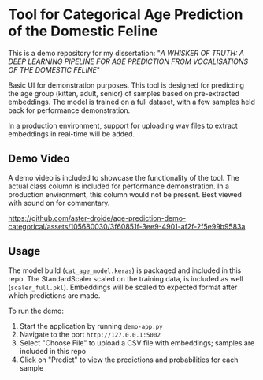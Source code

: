 # Tool for Categorical Age Prediction of the Domestic Feline

This is a demo repository for my dissertation: "_A WHISKER OF TRUTH: A DEEP LEARNING PIPELINE FOR AGE PREDICTION FROM VOCALISATIONS OF THE DOMESTIC FELINE_"

Basic UI for demonstration purposes. This tool is designed for predicting the age group (kitten, adult, senior) of samples based on pre-extracted embeddings. The model is trained on a full dataset, with a few samples held back for performance demonstration.

In a production environment, support for uploading wav files to extract embeddings in real-time will be added.


## Demo Video

A demo video is included to showcase the functionality of the tool. The actual class column is included for performance demonstration. In a production environment, this column would not be present. Best viewed with sound on for commentary. 


https://github.com/aster-droide/age-prediction-demo-categorical/assets/105680030/3f60851f-3ee9-4901-af2f-2f5e99b9583a


## Usage

The model build (`cat_age_model.keras`) is packaged and included in this repo. The StandardScaler scaled on the training data, is included as well (`scaler_full.pkl`). Embeddings will be scaled to expected format after which predictions are made. 

To run the demo:

1. Start the application by running `demo-app.py`
2. Navigate to the port `http://127.0.0.1:5002`
3. Select "Choose File" to upload a CSV file with embeddings; samples are included in this repo
4. Click on "Predict" to view the predictions and probabilities for each sample
